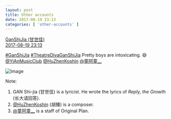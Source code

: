 ```yaml
---
layout: post
title: Other accounts
date: 2017-08-19 23:13
categories: [ 'other-accounts' ]
---
```


<div class="weibo-post-name">
  <a href="http://weibo.com/scar">GanShiJia (甘世佳)</a>
</div>
<div class="weibo-info">
  <a href="http://weibo.com/1404064013/FhS9a5SRs">2017-08-19 23:13</a>
</div>

[#GanShiJia](http://weibo.com/p/10080891958f3df86e2dbefd53aad0a09f63a9/super_index) [#TheatreDivaGanShiJia](http://weibo.com/p/100808136fadbaa1953695f0754e6a0a7cd0ba) Pretty boys are intoxicating. :smile: [@YiAnMusicClub](http://weibo.com/u/6094546964) [@HuZhenKoshin](http://weibo.com/u/2127184044) [@童阿童__](http://weibo.com/pengxiaohao)

<!-- more -->

![Image](https://wx3.sinaimg.cn/mw690/53b0510dgy1fipft4fzcmj21be0qogsh.jpg)

Note:
1. GAN Shi-jia (甘世佳) is a lyricist. He wrote the lyrics of *Reply, the Growth* (长大请回答).
1. [@HuZhenKoshin](http://weibo.com/u/2127184044) (胡臻) is a composer.
1. [@童阿童__](http://weibo.com/pengxiaohao) is a staff of Original Plan.
